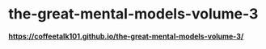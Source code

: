 # the-great-mental-models-volume-3
 
**https://coffeetalk101.github.io/the-great-mental-models-volume-3/**
